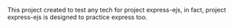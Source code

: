 This project created to test any tech for project express-ejs, in fact, project express-ejs is designed to practice express too.